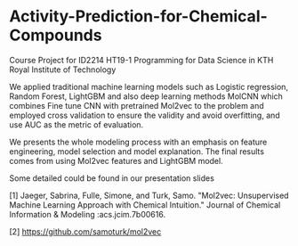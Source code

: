 # Activity-Prediction-for-Chemical-Compounds
Course Project for ID2214 HT19-1 Programming for Data Science in KTH Royal Institute of Technology


We applied traditional machine learning models such as Logistic regression, Random Forest, LightGBM and also deep learning methods MolCNN which combines Fine tune CNN with pretrained Mol2vec to the problem and employed cross validation to ensure the validity and avoid overfitting, and use AUC as the metric of evaluation. 

We presents the whole modeling process with an emphasis on feature engineering, model selection and model explanation. The final results comes from using Mol2vec features and LightGBM model.

Some detailed could be found in our presentation slides

[1] Jaeger, Sabrina, Fulle, Simone, and Turk, Samo. "Mol2vec: Unsupervised Machine Learning Approach with Chemical Intuition." Journal of Chemical Information & Modeling :acs.jcim.7b00616.

[2] https://github.com/samoturk/mol2vec
